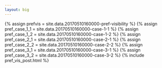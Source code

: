 ```yaml
---
layout: big
---
```

{% assign prefvis = site.data.20170510160000-pref-visibility %}
{% assign pref_case_1_1 = site.data.20170510160000-case-1-1 %}
{% assign pref_case_1_2 = site.data.20170510160000-case-1-2 %}
{% assign pref_case_2_1 = site.data.20170510160000-case-2-1 %}
{% assign pref_case_2_2 = site.data.20170510160000-case-2-2 %}
{% assign pref_case_3_1 = site.data.20170510160000-case-3-1 %}
{% assign pref_case_3_2 = site.data.20170510160000-case-3-2 %}
{% include pref_vis_post.html %}
